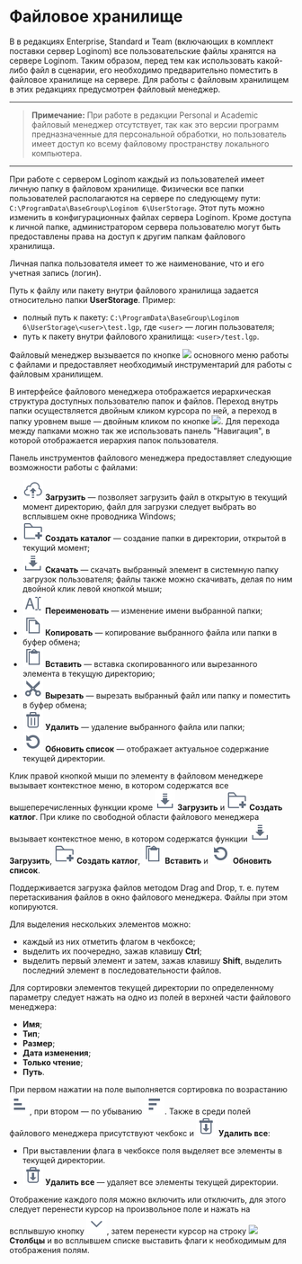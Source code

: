 # Файловое хранилище

В в редакциях Enterprise, Standard и Team (включающих в комплект поставки сервер Loginom) все пользовательские файлы хранятся на сервере Loginom. Таким образом, перед тем как использовать какой-либо файл в сценарии, его необходимо предварительно поместить в файловое хранилище на сервере. Для работы с файловым хранилищем в этих редакциях предусмотрен файловый менеджер.

--------

> **Примечание:** При работе в редакции Personal и Academic файловый менеджер отсутствует, так как это версии программ предназначенные для персональной обработки, но пользователь имеет доступ ко всему файловому пространству локального компьютера.

---

При работе с сервером Loginom каждый из пользователей имеет личную папку в файловом хранилище. Физически все папки пользователей располагаются на сервере по следующему пути: `C:\ProgramData\BaseGroup\Loginom 6\UserStorage`. Этот путь можно изменить в конфигурационных файлах сервера Loginom. Кроме доступа к личной папке, администратором сервера пользователю могут быть предоставлены права на доступ к другим папкам файлового хранилища.

Личная папка пользователя имеет то же наименование, что и его учетная запись (логин).

Путь к файлу или пакету внутри файлового хранилища задается относительно папки **UserStorage**. Пример:

* полный путь к пакету: `C:\ProgramData\BaseGroup\Loginom 6\UserStorage\<user>\test.lgp`, где `<user>` — логин пользователя;
* путь к пакету внутри файлового хранилища: `<user>/test.lgp`.

Файловый менеджер вызывается по кнопке ![](./images/icons/toolbar-controls_18x18/toolbar-controls_18x18__default.svg) основного меню работы с файлами и предоставляет необходимый инструментарий для работы с файловым хранилищем.

В интерфейсе файлового менеджера отображается иерархическая структура доступных пользователю папок и файлов. Переход внутрь папки осуществляется двойным кликом курсора по ней, а переход в папку уровнем выше — двойным кликом по кнопке ![](./images/icons/toolbar-controls_18x18/toolbar-controls_18x18__default.svg). Для перехода между папками можно так же использовать панель "Навигация", в которой отображается иерархия папок пользователя.

Панель инструментов файлового менеджера предоставляет следующие возможности работы с файлами:

* ![](./images/icons/toolbar-controls_18x18/toolbar-controls_18x18_publish-default.svg) **Загрузить** — позволяет загрузить файл в открытую в текущий момент директорию, файл для загрузки следует выбрать во всплывшем окне проводника Windows;
* ![](./images/icons/toolbar-controls_18x18/toolbar-controls_18x18_add-folder_default.svg) **Создать каталог** — создание папки в директории, открытой в текущий момент;
* ![](./images/icons/toolbar-controls_18x18/toolbar-controls_18x18_download_default.svg) **Скачать** — скачать выбранный элемент в системную папку загрузок пользователя; файлы также можно скачивать, делая по ним двойной клик левой кнопкой мыши;
* ![](./images/icons/toolbar-controls_18x18/toolbar-controls_18x18_rename_default.svg) **Переименовать** — изменение имени выбранной папки;
* ![](./images/icons/toolbar-controls_18x18/toolbar-controls_18x18_copy_default.svg) **Копировать** — копирование выбранного файла или папки в буфер обмена;
* ![](./images/icons/toolbar-controls_18x18/toolbar-controls_18x18_paste_default.svg) **Вставить** — вставка скопированного или вырезанного элемента в текущую директорию;
* ![](./images/icons/toolbar-controls_18x18/toolbar-controls_18x18_cut_default.svg) **Вырезать** — вырезать выбранный файл или папку и поместить в буфер обмена;
* ![](./images/icons/toolbar-controls_18x18/toolbar-controls_18x18_delete_default.svg) **Удалить** — удаление выбранного файла или папки;
* ![](./images/icons/toolbar-controls_18x18/toolbar-controls_18x18_refresh_default.svg) **Обновить список** — отображает актуальное содержание текущей директории.

Клик правой кнопкой мыши по элементу в файловом менеджере вызывает контекстное меню, в котором содержатся все вышеперечисленных функции кроме ![](./images/icons/toolbar-controls_18x18/toolbar-controls_18x18_download_default.svg) **Загрузить** и ![](./images/icons/toolbar-controls_18x18/toolbar-controls_18x18_add-folder_default.svg) **Создать катлог**. При клике по свободной области файлового менеджера вызывает контекстное меню, в котором содержатся  функции ![](./images/icons/toolbar-controls_18x18/toolbar-controls_18x18_download_default.svg) **Загрузить**, ![](./images/icons/toolbar-controls_18x18/toolbar-controls_18x18_add-folder_default.svg) **Создать катлог**, ![](./images/icons/toolbar-controls_18x18/toolbar-controls_18x18_paste_default.svg) **Вставить** и ![](./images/icons/toolbar-controls_18x18/toolbar-controls_18x18_refresh_default.svg) **Обновить список**.

Поддерживается загрузка файлов методом Drag and Drop, т. е. путем перетаскивания файлов в окно файлового менеджера. Файлы при этом копируются.

Для выделения нескольких элементов можно:

* каждый из них отметить флагом в чекбоксе;
* выделить их поочередно, зажав клавишу **Ctrl**;
* выделить первый элемент и затем, зажав клавишу **Shift**, выделить последний элемент в последовательности файлов.

Для сортировки элементов текущей директории по определенному параметру следует нажать на одно из полей в верхней части файлового менеджера:

* **Имя**;
* **Тип**;
* **Размер**;
* **Дата изменения**;
* **Только чтение**;
* **Путь**.

При первом нажатии на поле выполняется сортировка по возрастанию ![](./images/icons/toolbar-controls_18x18/toolbar-controls_18x18_low-to-hight_default.svg), при втором — по убыванию ![](./images/icons/toolbar-controls_18x18/toolbar-controls_18x18_hight-to-low_default.svg). Также в среди полей файлового менеджера присутствуют чекбокс и ![](./images/icons/toolbar-controls_18x18/toolbar-controls_18x18_delete-all_default.svg) **Удалить все**:

* При выставлении флага в чекбоксе поля выделяет все элементы в текущей директории.
* ![](./images/icons/toolbar-controls_18x18/toolbar-controls_18x18_delete-all_default.svg) **Удалить все** — удаляет все элементы текущей директории.

Отображение каждого поля можно включить или отключить, для этого следует перенести курсор на произвольное поле и нажать на всплывшую кнопку ![](./images/icons/toolbar-controls_18x18/toolbar-controls_18x18_down_default.svg), затем перенести курсор на строку ![](./images/icons/toolbar-controls_18x18/toolbar-controls_18x18__default.svg) **Столбцы** и во всплывшем списке выставить флаги к необходимым для отображения полям. 